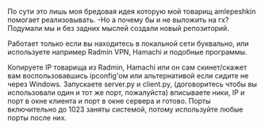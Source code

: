 По сути это лишь моя бредовая идея которую мой товарищ amlepeshkin помогает реализовывать. -Но а почему бы и не выложить на гх? Подумали мы и без задних мыслей создали новый репозиторий.

Работает только если вы находитесь в локальной сети буквально, или используете например Radmin VPN, Hamachi и подобные программы.

Копируете IP товарища из Radmin, Hamachi или он сам скинет/скажет вам воспользовавшись ipconfig'ом или альтернативой если сидите не через Windows. Запускаете server.py и client.py, (договоритесь чтобы вы использовали один и тот же порт, пожалуйста) вписываете ники, IP и порт в окне клиента и порт в окне сервера и готово. 
Порты включительно до 1023 заняты системой, потому используйте любые порты после них.